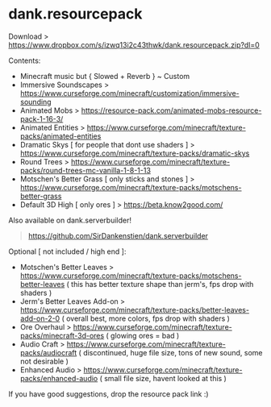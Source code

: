 # dank.resourcepack
Download > https://www.dropbox.com/s/izwq13i2c43thwk/dank.resourcepack.zip?dl=0

Contents:
- Minecraft music but { Slowed + Reverb } ~ Custom
- Immersive Soundscapes > https://www.curseforge.com/minecraft/customization/immersive-sounding
- Animated Mobs > https://resource-pack.com/animated-mobs-resource-pack-1-16-3/
- Animated Entities > https://www.curseforge.com/minecraft/texture-packs/animated-entities
- Dramatic Skys [ for people that dont use shaders ] > https://www.curseforge.com/minecraft/texture-packs/dramatic-skys
- Round Trees > https://www.curseforge.com/minecraft/texture-packs/round-trees-mc-vanilla-1-8-1-13
- Motschen's Better Grass [ only sticks and stones ] > https://www.curseforge.com/minecraft/texture-packs/motschens-better-grass
- Default 3D High [ only ores ] > https://beta.know2good.com/

Also available on dank.serverbuilder!
> https://github.com/SirDankenstien/dank.serverbuilder

Optional [ not included / high end ]:
- Motschen's Better Leaves > https://www.curseforge.com/minecraft/texture-packs/motschens-better-leaves ( this has better texture shape than jerm's, fps drop with shaders )
- Jerm's Better Leaves Add-on > https://www.curseforge.com/minecraft/texture-packs/better-leaves-add-on-2-0 ( overall best, more colors, fps drop with shaders )
- Ore Overhaul > https://www.curseforge.com/minecraft/texture-packs/minecraft-3d-ores ( glowing ores = bad )
- Audio Craft > https://www.curseforge.com/minecraft/texture-packs/audiocraft ( discontinued, huge file size, tons of new sound, some not desirable )
- Enhanced Audio > https://www.curseforge.com/minecraft/texture-packs/enhanced-audio ( small file size, havent looked at this )

If you have good suggestions, drop the resource pack link :)
